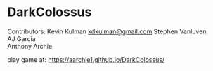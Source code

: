 # DarkColossus  


Contributors:
Kevin Kulman kdkulman@gmail.com
Stephen Vanluven  
AJ Garcia  
Anthony Archie 


play game at: https://aarchie1.github.io/DarkColossus/
